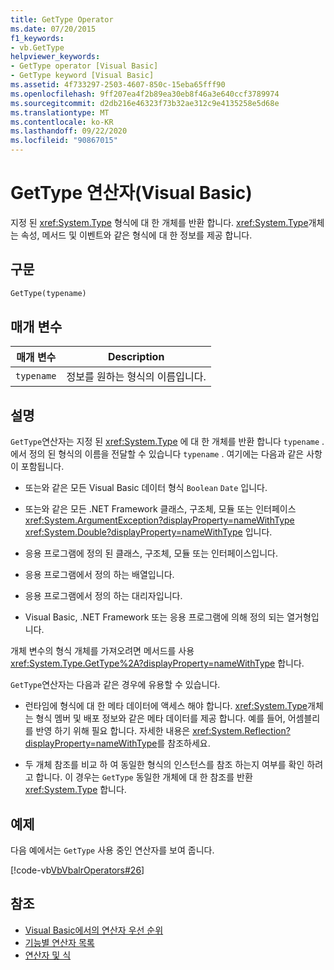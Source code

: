 ```yaml
---
title: GetType Operator
ms.date: 07/20/2015
f1_keywords:
- vb.GetType
helpviewer_keywords:
- GetType operator [Visual Basic]
- GetType keyword [Visual Basic]
ms.assetid: 4f733297-2503-4607-850c-15eba65fff90
ms.openlocfilehash: 9ff207ea4f2b89ea30eb8f46a3e640ccf3789974
ms.sourcegitcommit: d2db216e46323f73b32ae312c9e4135258e5d68e
ms.translationtype: MT
ms.contentlocale: ko-KR
ms.lasthandoff: 09/22/2020
ms.locfileid: "90867015"
---
```

# <a name="gettype-operator-visual-basic"></a>GetType 연산자(Visual Basic)

지정 된 <xref:System.Type> 형식에 대 한 개체를 반환 합니다. <xref:System.Type>개체는 속성, 메서드 및 이벤트와 같은 형식에 대 한 정보를 제공 합니다.  
  
## <a name="syntax"></a>구문  
  
```vb  
GetType(typename)  
```  
  
## <a name="parameters"></a>매개 변수  
  
|매개 변수|Description|  
|---|---|  
|`typename`|정보를 원하는 형식의 이름입니다.|  
  
## <a name="remarks"></a>설명  

 `GetType`연산자는 지정 된 <xref:System.Type> 에 대 한 개체를 반환 합니다 `typename` . 에서 정의 된 형식의 이름을 전달할 수 있습니다 `typename` . 여기에는 다음과 같은 사항이 포함됩니다.  
  
- 또는와 같은 모든 Visual Basic 데이터 형식 `Boolean` `Date` 입니다.  
  
- 또는와 같은 모든 .NET Framework 클래스, 구조체, 모듈 또는 인터페이스 <xref:System.ArgumentException?displayProperty=nameWithType> <xref:System.Double?displayProperty=nameWithType> 입니다.  
  
- 응용 프로그램에 정의 된 클래스, 구조체, 모듈 또는 인터페이스입니다.  
  
- 응용 프로그램에서 정의 하는 배열입니다.  
  
- 응용 프로그램에서 정의 하는 대리자입니다.  
  
- Visual Basic, .NET Framework 또는 응용 프로그램에 의해 정의 되는 열거형입니다.  
  
 개체 변수의 형식 개체를 가져오려면 메서드를 사용 <xref:System.Type.GetType%2A?displayProperty=nameWithType> 합니다.  
  
 `GetType`연산자는 다음과 같은 경우에 유용할 수 있습니다.  
  
- 런타임에 형식에 대 한 메타 데이터에 액세스 해야 합니다. <xref:System.Type>개체는 형식 멤버 및 배포 정보와 같은 메타 데이터를 제공 합니다. 예를 들어, 어셈블리를 반영 하기 위해 필요 합니다. 자세한 내용은 <xref:System.Reflection?displayProperty=nameWithType>를 참조하세요.  
  
- 두 개체 참조를 비교 하 여 동일한 형식의 인스턴스를 참조 하는지 여부를 확인 하려고 합니다. 이 경우는 `GetType` 동일한 개체에 대 한 참조를 반환 <xref:System.Type> 합니다.  
  
## <a name="example"></a>예제  

 다음 예에서는 `GetType` 사용 중인 연산자를 보여 줍니다.  
  
 [!code-vb[VbVbalrOperators#26](~/samples/snippets/visualbasic/VS_Snippets_VBCSharp/VbVbalrOperators/VB/Class1.vb#26)]  
  
## <a name="see-also"></a>참조

- [Visual Basic에서의 연산자 우선 순위](operator-precedence.md)
- [기능별 연산자 목록](operators-listed-by-functionality.md)
- [연산자 및 식](../../programming-guide/language-features/operators-and-expressions/index.md)
